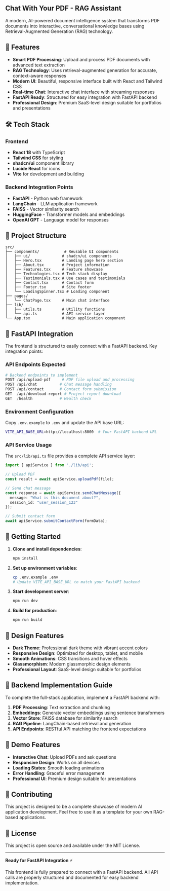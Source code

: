 ## Chat With Your PDF - RAG Assistant

A modern, AI-powered document intelligence system that transforms PDF documents into interactive, conversational knowledge bases using Retrieval-Augmented Generation (RAG) technology.

## 🚀 Features

- **Smart PDF Processing**: Upload and process PDF documents with advanced text extraction
- **RAG Technology**: Uses retrieval-augmented generation for accurate, context-aware responses
- **Modern UI**: Beautiful, responsive interface built with React and Tailwind CSS
- **Real-time Chat**: Interactive chat interface with streaming responses
- **FastAPI Ready**: Structured for easy integration with FastAPI backend
- **Professional Design**: Premium SaaS-level design suitable for portfolios and presentations

## 🛠️ Tech Stack

### Frontend
- **React 18** with TypeScript
- **Tailwind CSS** for styling
- **shadcn/ui** component library
- **Lucide React** for icons
- **Vite** for development and building

### Backend Integration Points
- **FastAPI** - Python web framework
- **LangChain** - LLM application framework
- **FAISS** - Vector similarity search
- **HuggingFace** - Transformer models and embeddings
- **OpenAI GPT** - Language model for responses

## 📁 Project Structure

```
src/
├── components/           # Reusable UI components
│   ├── ui/              # shadcn/ui components
│   ├── Hero.tsx         # Landing page hero section
│   ├── About.tsx        # Project information
│   ├── Features.tsx     # Feature showcase
│   ├── Technologies.tsx # Tech stack display
│   ├── Testimonials.tsx # Use cases and testimonials
│   ├── Contact.tsx      # Contact form
│   ├── Footer.tsx       # Site footer
│   └── LoadingSpinner.tsx # Loading component
├── pages/
│   └── ChatPage.tsx     # Main chat interface
├── lib/
│   ├── utils.ts         # Utility functions
│   └── api.ts           # API service layer
└── App.tsx              # Main application component
```

## 🔧 FastAPI Integration

The frontend is structured to easily connect with a FastAPI backend. Key integration points:

### API Endpoints Expected

```python
# Backend endpoints to implement
POST /api/upload-pdf     # PDF file upload and processing
POST /api/chat          # Chat message handling
POST /api/contact       # Contact form submission
GET  /api/download-report # Project report download
GET  /health            # Health check
```

### Environment Configuration

Copy `.env.example` to `.env` and update the API base URL:

```bash
VITE_API_BASE_URL=http://localhost:8000  # Your FastAPI backend URL
```

### API Service Usage

The `src/lib/api.ts` file provides a complete API service layer:

```typescript
import { apiService } from './lib/api';

// Upload PDF
const result = await apiService.uploadPdf(file);

// Send chat message
const response = await apiService.sendChatMessage({
  message: "What is this document about?",
  session_id: "user_session_123"
});

// Submit contact form
await apiService.submitContactForm(formData);
```

## 🚀 Getting Started

1. **Clone and install dependencies**:
   ```bash
   npm install
   ```

2. **Set up environment variables**:
   ```bash
   cp .env.example .env
   # Update VITE_API_BASE_URL to match your FastAPI backend
   ```

3. **Start development server**:
   ```bash
   npm run dev
   ```

4. **Build for production**:
   ```bash
   npm run build
   ```

## 🎨 Design Features

- **Dark Theme**: Professional dark theme with vibrant accent colors
- **Responsive Design**: Optimized for desktop, tablet, and mobile
- **Smooth Animations**: CSS transitions and hover effects
- **Glassmorphism**: Modern glassmorphic design elements
- **Professional Layout**: SaaS-level design suitable for portfolios

## 🔗 Backend Implementation Guide

To complete the full-stack application, implement a FastAPI backend with:

1. **PDF Processing**: Text extraction and chunking
2. **Embeddings**: Generate vector embeddings using sentence transformers
3. **Vector Store**: FAISS database for similarity search
4. **RAG Pipeline**: LangChain-based retrieval and generation
5. **API Endpoints**: RESTful API matching the frontend expectations

## 📱 Demo Features

- **Interactive Chat**: Upload PDFs and ask questions
- **Responsive Design**: Works on all devices
- **Loading States**: Smooth loading animations
- **Error Handling**: Graceful error management
- **Professional UI**: Premium design suitable for presentations

## 🤝 Contributing

This project is designed to be a complete showcase of modern AI application development. Feel free to use it as a template for your own RAG-based applications.

## 📄 License

This project is open source and available under the MIT License.

---

**Ready for FastAPI Integration** ⚡

This frontend is fully prepared to connect with a FastAPI backend. All API calls are properly structured and documented for easy backend implementation.
